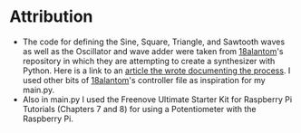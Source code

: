 # Attribution
- The code for defining the Sine, Square, Triangle, and Sawtooth waves as well as the Oscillator and wave adder were taken from [18alantom](https://github.com/18alantom/synth)'s repository in which they are attempting to create a synthesizer with Python. Here is a link to an [article the wrote documenting the process](https://python.plainenglish.io/making-a-synth-with-python-oscillators-2cb8e68e9c3b). 
I used other bits of [18alantom](https://github.com/18alantom/synth)'s controller file as inspiration for my main.py. 
- Also in main.py I used the Freenove Ultimate Starter Kit for Raspberry Pi Tutorials (Chapters 7 and 8) for using a Potentiometer with the Raspberry Pi.
